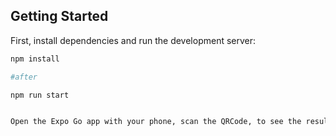 ## Getting Started

First, install dependencies and run the development server:

```bash
npm install

#after

npm run start


Open the Expo Go app with your phone, scan the QRCode, to see the result.